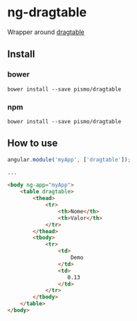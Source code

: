 # ng-dragtable

Wrapper around [dragtable](https://github.com/pismo/dragtable)

## Install

### bower
`bower install --save pismo/dragtable`

### npm
`bower install --save pismo/dragtable`

## How to use
```js
angular.module('myApp', ['dragtable']);
```

```html
...

<body ng-app="myApp">
    <table dragtable>
        <thead>
            <tr>
                <th>Nome</th>
                <th>Valor</th>
            </tr>
        </thead>
        <tbody>
            <tr>
                <td>
                    Demo
                </td>
                <td>
                   0.13
                </td>
            </tr>
        </tbody>
    </table>
</body>

```
